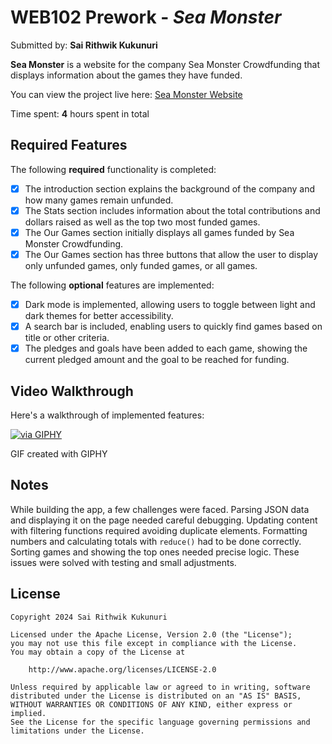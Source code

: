 # WEB102 Prework - *Sea Monster*

Submitted by: **Sai Rithwik Kukunuri**

**Sea Monster** is a website for the company Sea Monster Crowdfunding that displays information about the games they have funded.

You can view the project live here: [Sea Monster Website](https://yb-yottabyte.github.io/web102_prework/)

Time spent: **4** hours spent in total

## Required Features

The following **required** functionality is completed:

- [x] The introduction section explains the background of the company and how many games remain unfunded.
- [x] The Stats section includes information about the total contributions and dollars raised as well as the top two most funded games.
- [x] The Our Games section initially displays all games funded by Sea Monster Crowdfunding.
- [x] The Our Games section has three buttons that allow the user to display only unfunded games, only funded games, or all games.

The following **optional** features are implemented:

- [x] Dark mode is implemented, allowing users to toggle between light and dark themes for better accessibility.
- [x] A search bar is included, enabling users to quickly find games based on title or other criteria.
- [x] The pledges and goals have been added to each game, showing the current pledged amount and the goal to be reached for funding.

## Video Walkthrough

Here's a walkthrough of implemented features:

[![via GIPHY](https://media.giphy.com/media/241OQcdjUIGLNLkqZr/giphy.gif)](https://giphy.com/gifs/241OQcdjUIGLNLkqZr)

GIF created with GIPHY


## Notes

While building the app, a few challenges were faced. Parsing JSON data and displaying it on the page needed careful debugging. Updating content with filtering functions required avoiding duplicate elements. Formatting numbers and calculating totals with `reduce()` had to be done correctly. Sorting games and showing the top ones needed precise logic. These issues were solved with testing and small adjustments.

## License

    Copyright 2024 Sai Rithwik Kukunuri

    Licensed under the Apache License, Version 2.0 (the "License");
    you may not use this file except in compliance with the License.
    You may obtain a copy of the License at

        http://www.apache.org/licenses/LICENSE-2.0

    Unless required by applicable law or agreed to in writing, software
    distributed under the License is distributed on an "AS IS" BASIS,
    WITHOUT WARRANTIES OR CONDITIONS OF ANY KIND, either express or implied.
    See the License for the specific language governing permissions and
    limitations under the License.
